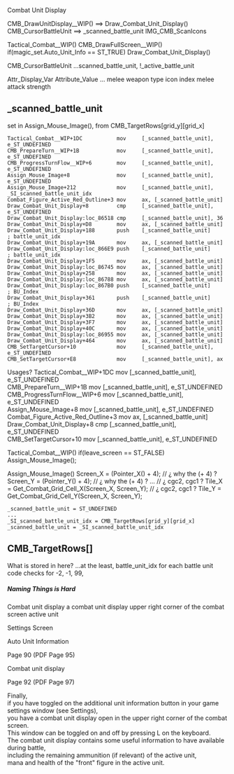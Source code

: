 
Combat Unit Display


CMB_DrawUnitDisplay__WIP() ==> Draw_Combat_Unit_Display()
CMB_CursorBattleUnit ==> _scanned_battle_unit
IMG_CMB_ScanIcons



Tactical_Combat__WIP()
    CMB_DrawFullScreen__WIP()
        if(magic_set.Auto_Unit_Info == ST_TRUE)
            Draw_Combat_Unit_Display()


CMB_CursorBattleUnit
...scanned_battle_unit, !_active_battle_unit



Attr_Display_Var
Attribute_Value
...
melee weapon type icon index
melee attack strength





## _scanned_battle_unit

set in Assign_Mouse_Image(), from CMB_TargetRows[grid_y][grid_x]

    Tactical_Combat__WIP+1DC           mov     [_scanned_battle_unit], e_ST_UNDEFINED             
    CMB_PrepareTurn__WIP+1B            mov     [_scanned_battle_unit], e_ST_UNDEFINED             
    CMB_ProgressTurnFlow__WIP+6        mov     [_scanned_battle_unit], e_ST_UNDEFINED             
    Assign_Mouse_Image+8               mov     [_scanned_battle_unit], e_ST_UNDEFINED             
    Assign_Mouse_Image+212             mov     [_scanned_battle_unit], _SI_scanned_battle_unit_idx
    Combat_Figure_Active_Red_Outline+3 mov     ax, [_scanned_battle_unit]                         
    Draw_Combat_Unit_Display+8         cmp     [_scanned_battle_unit], e_ST_UNDEFINED             
    Draw_Combat_Unit_Display:loc_86518 cmp     [_scanned_battle_unit], 36                         
    Draw_Combat_Unit_Display+D8        mov     ax, [_scanned_battle_unit]                         
    Draw_Combat_Unit_Display+188       push    [_scanned_battle_unit]          ; battle_unit_idx  
    Draw_Combat_Unit_Display+19A       mov     ax, [_scanned_battle_unit]                         
    Draw_Combat_Unit_Display:loc_866E9 push    [_scanned_battle_unit]          ; battle_unit_idx  
    Draw_Combat_Unit_Display+1F5       mov     ax, [_scanned_battle_unit]                         
    Draw_Combat_Unit_Display:loc_86745 mov     ax, [_scanned_battle_unit]                         
    Draw_Combat_Unit_Display+258       mov     ax, [_scanned_battle_unit]                         
    Draw_Combat_Unit_Display:loc_86788 mov     ax, [_scanned_battle_unit]                         
    Draw_Combat_Unit_Display:loc_867B0 push    [_scanned_battle_unit]          ; BU_Index         
    Draw_Combat_Unit_Display+361       push    [_scanned_battle_unit]          ; BU_Index         
    Draw_Combat_Unit_Display+36D       mov     ax, [_scanned_battle_unit]                         
    Draw_Combat_Unit_Display+3B2       mov     ax, [_scanned_battle_unit]                         
    Draw_Combat_Unit_Display+3F7       mov     ax, [_scanned_battle_unit]                         
    Draw_Combat_Unit_Display+40C       mov     ax, [_scanned_battle_unit]                         
    Draw_Combat_Unit_Display:loc_86955 mov     ax, [_scanned_battle_unit]                         
    Draw_Combat_Unit_Display+464       mov     ax, [_scanned_battle_unit]                         
    CMB_SetTargetCursor+10             mov     [_scanned_battle_unit], e_ST_UNDEFINED             
    CMB_SetTargetCursor+E8             mov     [_scanned_battle_unit], ax                         

Usages?
    Tactical_Combat__WIP+1DC           mov     [_scanned_battle_unit], e_ST_UNDEFINED             
    CMB_PrepareTurn__WIP+1B            mov     [_scanned_battle_unit], e_ST_UNDEFINED             
    CMB_ProgressTurnFlow__WIP+6        mov     [_scanned_battle_unit], e_ST_UNDEFINED             
    Assign_Mouse_Image+8               mov     [_scanned_battle_unit], e_ST_UNDEFINED             
    Combat_Figure_Active_Red_Outline+3 mov     ax, [_scanned_battle_unit]                         
    Draw_Combat_Unit_Display+8         cmp     [_scanned_battle_unit], e_ST_UNDEFINED             
    CMB_SetTargetCursor+10             mov     [_scanned_battle_unit], e_ST_UNDEFINED             


Tactical_Combat__WIP()
    if(leave_screen == ST_FALSE)
        Assign_Mouse_Image();

Assign_Mouse_Image()
    Screen_X = (Pointer_X() + 4);  // ¿ why the (+ 4) ?
    Screen_Y = (Pointer_Y() + 4);  // ¿ why the (+ 4) ?
    ...
    // ¿ cgc2, cgc1 ?
    Tile_X = Get_Combat_Grid_Cell_X(Screen_X, Screen_Y);
    // ¿ cgc2, cgc1 ?
    Tile_Y = Get_Combat_Grid_Cell_Y(Screen_X, Screen_Y);


    _scanned_battle_unit = ST_UNDEFINED
    ...
    _SI_scanned_battle_unit_idx = CMB_TargetRows[grid_y][grid_x]
    _scanned_battle_unit = _SI_scanned_battle_unit_idx



## CMB_TargetRows[]
What is stored in here?
...at the least, battle_unit_idx for each battle unit
code checks for -2, -1, 99, 









##### Naming Things is Hard

Combat unit display
a combat unit display
upper right corner of the combat screen
active unit



Settings Screen

Auto Unit Information


Page 90  (PDF Page 95)

Combat unit display


Page 92  (PDF Page 97)

Finally,  
  if you have toggled on the additional unit information button in your game settings window (see Settings),  
  you have a combat unit display open in the upper right corner of the combat screen.  
This window can be toggled on and off by pressing L on the keyboard.  
The combat unit display contains some useful information to have available during battle,  
  including the remaining ammunition (if relevant) of the active unit,   
  mana and health of the "front" figure in the active unit.
